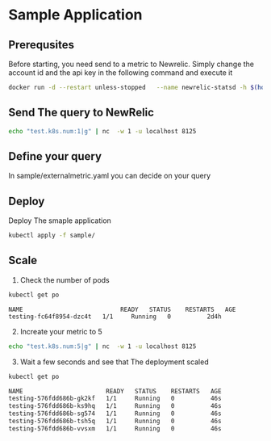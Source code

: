 # Sample Application
## Prerequsites
Before starting, you need send to a metric to Newrelic.
Simply change the account id and the api key in the following command and execute it
```bash
docker run -d --restart unless-stopped   --name newrelic-statsd -h $(hostname) -e NR_ACCOUNT_ID=1234 -e NR_API_KEY=api_key -p 8125:8125/udp newrelic/nri-statsd:latest
```

## Send The query to NewRelic
```bash 
echo "test.k8s.num:1|g" | nc  -w 1 -u localhost 8125
```

## Define your query
In sample/externalmetric.yaml you can decide on your query

## Deploy
Deploy The smaple application
```bash
kubectl apply -f sample/
```

## Scale
1. Check the number of pods
```bash
kubectl get po
```
```
NAME                           READY   STATUS    RESTARTS   AGE
testing-fc64f8954-dzc4t   1/1     Running   0          2d4h
```
2. Increate your metric to 5
```bash 
echo "test.k8s.num:5|g" | nc  -w 1 -u localhost 8125
```
3. Wait a few seconds and see that The deployment scaled
```bash
kubectl get po
```
```bash
NAME                       READY   STATUS    RESTARTS   AGE
testing-576fdd686b-gk2kf   1/1     Running   0          46s
testing-576fdd686b-ks9hq   1/1     Running   0          46s
testing-576fdd686b-sg574   1/1     Running   0          46s
testing-576fdd686b-tsh5q   1/1     Running   0          46s
testing-576fdd686b-vvsxm   1/1     Running   0          46s
```